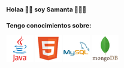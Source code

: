 ### Holaa 👋🏼 soy Samanta 👩🏼‍💻

### Tengo conocimientos sobre:
![java](java_icon.png) ![html](html_icon.png) ![image](mysql_icon.png) ![image](mongodb_icon.png)
<!--


![java](https://user-images.githubusercontent.com/79877273/132973857-af39b1b0-c116-4e58-86e2-3a59012e25f1.png)

| col 1 | col 2 |
| ------------ | ------------- |
| imagen 1 | imagen 2 |

[![Stats](https://github-readme-stats.vercel.app/api?username=sami1793)](https://github.com/anuraghazra/github-readme-stat)
**sami1793/sami1793** is a ✨ _special_ ✨ repository because its `README.md` (this file) appears on your GitHub profile.

Here are some ideas to get you started:

- 🔭 I’m currently working on ...
- 🌱 I’m currently learning ...
- 👯 I’m looking to collaborate on ...
- 🤔 I’m looking for help with ...
- 💬 Ask me about ...
- 📫 How to reach me: ...
- 😄 Pronouns: ...
- ⚡ Fun fact: ...
-->

